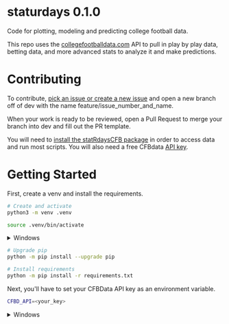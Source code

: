 # staturdays 0.1.0

Code for plotting, modeling and predicting college football data.

This repo uses the [collegefootballdata.com](www.collegefootballdata.com) API to pull in play by play data, betting data, and more advanced stats to analyze it and make predictions.

# Contributing
To contribute, [pick an issue or create a new issue](https://github.com/kylebennison/staturdays/issues) and open a new branch off of dev with the name feature/issue_number_and_name.

When your work is ready to be reviewed, open a Pull Request to merge your branch into dev and fill out the PR template.

You will need to [install the statRdaysCFB package](https://github.com/kylebennison/statRdaysCFB) in order to access data and run most scripts. You will also need a free CFBdata [API key](https://collegefootballdata.com/key).

# Getting Started

First, create a venv and install the requirements.

```bash
# Create and activate
python3 -m venv .venv

source .venv/bin/activate
```

<details>
    <summary>Windows</summary>

    source .venv/Scripts/Activate
</details>

```bash
# Upgrade pip
python -m pip install --upgrade pip

# Install requirements
python -m pip install -r requirements.txt
```

Next, you'll have to set your CFBData API key as an environment variable.

```bash
CFBD_API=<your_key>
```

<details>
    <summary>Windows</summary>

    set CFBD_API=<your_key>
</details>
